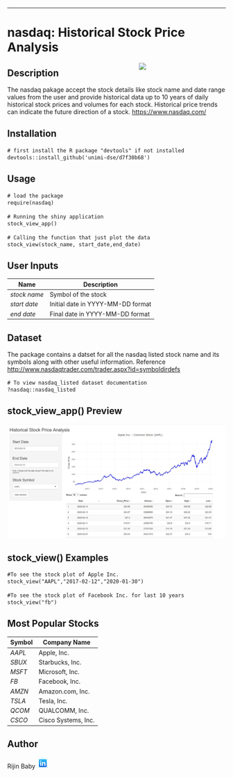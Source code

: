 
---
# nasdaq: Historical Stock Price Analysis   
<div><img src="https://www.nasdaq.com/themes/nsdq/dist/assets/images/logo.svg" width="200px" align="right"></div>


## Description

The nasdaq pakage accept the stock details like stock name and date range values from the user and provide 
historical data up to 10 years of daily historical stock prices and volumes for each stock. Historical price trends can indicate the future direction of a stock.
<https://www.nasdaq.com/>

## Installation
```
# first install the R package "devtools" if not installed
devtools::install_github('unimi-dse/d7f30b68')
```
## Usage
```
# load the package
require(nasdaq)

# Running the shiny application
stock_view_app()

# Calling the function that just plot the data
stock_view(stock_name, start_date,end_date)
```
## User Inputs
Name  | Description
---------------|--------------
*stock name*   |Symbol of the stock
*start date*   |Initial date in YYYY-MM-DD format
*end date*     |Final date in YYYY-MM-DD format

## Dataset
The package contains a datset for all the nasdaq listed stock name and its symbols along with other useful information. Reference <http://www.nasdaqtrader.com/trader.aspx?id=symboldirdefs>
```
# To view nasdaq_listed dataset documentation
?nasdaq::nasdaq_listed
```
## stock_view_app() Preview
![](inst/img/stock_view_app.JPG)

## stock_view() Examples
```
#To see the stock plot of Apple Inc.
stock_view("AAPL","2017-02-12","2020-01-30")

#To see the stock plot of Facebook Inc. for last 10 years
stock_view("fb")
```
## Most Popular Stocks
Symbol       | Company Name
-------------|--------------
*AAPL*       |Apple, Inc.
*SBUX*       |Starbucks, Inc.
*MSFT*       |Microsoft, Inc.
*FB*         |Facebook, Inc.
*AMZN*       |Amazon.com, Inc.
*TSLA*       |Tesla, Inc.
*QCOM*       |QUALCOMM, Inc.
*CSCO*       |Cisco Systems, Inc.

## Author
Rijin Baby 
[![](inst/img/linkedin.png)](https://www.linkedin.com/in/rijin-baby/)

